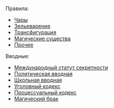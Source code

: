 Правила:

* [Чары](http://hogwarts.bodigr.im/doc/charms.html)
* [Зельеварение](http://hogwarts.bodigr.im/doc/potions.html)
* [Трансфигурация](http://hogwarts.bodigr.im/doc/transfiguration.html)
* [Магические существа](http://hogwarts.bodigr.im/doc/creatures.html)
* [Прочее](http://hogwarts.bodigr.im/doc/other.html)

Вводные:

* [Международный статут секретности](http://hogwarts.bodigr.im/doc/conspiracy.html)
* [Политическая вводная](http://hogwarts.bodigr.im/doc/politics.html)
* [Школьная вводная](http://hogwarts.bodigr.im/doc/school.html)
* [Уголовный кодекс](http://hogwarts.bodigr.im/doc/criminal.html)
* [Процессуальный кодекс](http://hogwarts.bodigr.im/doc/process.html)
* [Магический брак](http://hogwarts.bodigr.im/doc/wedding.html)

